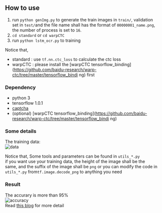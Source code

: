 ## How to use
1. run `python genImg.py` to generate the train images in `train/`, validation set in `test/`and the file name shall has the format of `00000001_name.png`, the number of process is set to `16`.
2. `cd standard` or `cd warpCTC`
3. run `python lstm_ocr.py` to training    

Notice that,  
- standard : use `tf.nn.ctc_loss` to calculate the ctc loss
- warpCTC : please install the [warpCTC tensorflow_binding](https://github.com/baidu-research/warp-ctc/tree/master/tensorflow_bindi ng) first

### Dependency
- python 3  
- tensorflow 1.0.1  
- [captcha](https://pypi.python.org/pypi/captcha)
- (optional) [warpCTC tensorflow_binding](https://github.com/baidu-research/warp-ctc/tree/master/tensorflow_bindi ng)

### Some details

The training data:  
![data](https://ooo.0o0.ooo/2017/04/13/58ef08ab6af03.png)  

Notice that, Some tools and parameters can be found in `utils_*.py`  
if you want use your training data, the height of the image shall be the same, and the suffix of the image shall be `png` or you can modify the code in `utils_*.py` from`tf.image.decode_png` to anything you need  

### Result
The accurary is more than 95%  
![accuracy](http://omy9d4djr.bkt.clouddn.com/markdown-img-paste-20170409223605283.png)  
Read [this blog](https://ilovin.github.io/2017-04-06/tensorflow-lstm-ctc-ocr/) for more detail
